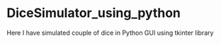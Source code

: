 # DiceSimulator_using_python
Here I have simulated couple of dice in Python GUI using tkinter library
